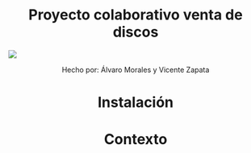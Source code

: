 <h1 align="center">Proyecto colaborativo venta de discos</h1>
<img src="https://github.com/asapHallvaror/paginaCompraGithub/assets/128053015/ff69859c-7cf7-4c4e-819d-06ff1eca742e">
<p align="center">Hecho por: Álvaro Morales y Vicente Zapata</p>
<div align="center">
  <h1>Instalación</h1>
  <h1>Contexto</h1>
  <h1></h1>
</div>
